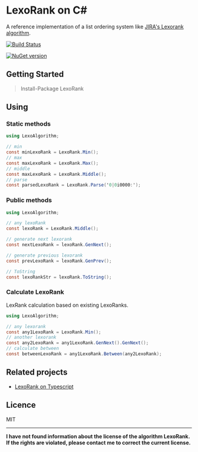 # LexoRank on C#
A reference implementation of a list ordering system like [JIRA's Lexorank algorithm](https://www.youtube.com/watch?v=OjQv9xMoFbg).

[![Build Status](https://travis-ci.org/kvandake/lexorank-dotnet.svg?branch=master)](https://travis-ci.org/kvandake/lexorank-dotnet)

[![NuGet version](https://badge.fury.io/nu/LexoRank.svg)](https://badge.fury.io/nu/LexoRank)


## Getting Started

> Install-Package LexoRank

## Using

### Static methods


```cs
using LexoAlgorithm;

// min
const minLexoRank = LexoRank.Min();
// max
const maxLexoRank = LexoRank.Max();
// middle
const maxLexoRank = LexoRank.Middle();
// parse
const parsedLexoRank = LexoRank.Parse('0|0i0000:');
```

### Public methods

```cs
using LexoAlgorithm;

// any lexoRank
const lexoRank = LexoRank.Middle();

// generate next lexorank
const nextLexoRank = lexoRank.GenNext();

// generate previous lexorank
const prevLexoRank = lexoRank.GenPrev();

// ToString
const lexoRankStr = lexoRank.ToString();
```

### Calculate LexoRank

LexRank calculation based on existing LexoRanks.
```cs
using LexoAlgorithm;

// any lexorank
const any1LexoRank = LexoRank.Min();
// another lexorank
const any2LexoRank = any1LexoRank.GenNext().GenNext();
// calculate between
const betweenLexoRank = any1LexoRank.Between(any2LexoRank);
```

## Related projects
- [LexoRank on Typescript](https://github.com/kvandake/lexorank-ts)

## Licence
MIT

---
**I have not found information about the license of the algorithm LexoRank. 
If the rights are violated, please contact me to correct the current license.**
